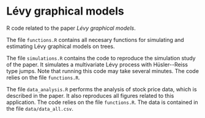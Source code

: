 # Lévy graphical models
R code related to the paper *Lévy graphical models*.

The file <code>functions.R</code> contains all necesary functions for simulating and estimating Lévy graphical models on trees.

The file <code>simulations.R</code> contains the code to reproduce the simulation study of the paper.  It simulates a multivariate Lévy process with Hüsler--Reiss type jumps. Note that running this code may take several minutes. The code relies on the file <code>functions.R</code>.

The file <code>data_analysis.R</code> performs the analysis of stock price data, which is described in the paper. It also reproduces all figures related to this application. The code relies on the file <code>functions.R</code>. The data is contained in the file <code>data/data_all.csv</code>.
